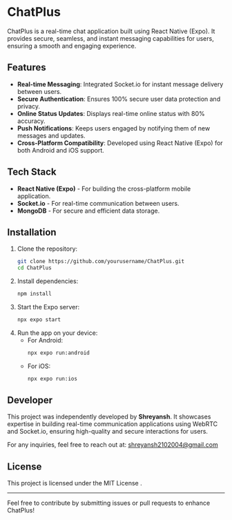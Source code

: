 # ChatPlus

ChatPlus is a real-time chat application built using React Native (Expo). It provides secure, seamless, and instant messaging capabilities for users, ensuring a smooth and engaging experience.

## Features

- **Real-time Messaging**: Integrated Socket.io for instant message delivery between users.
- **Secure Authentication**: Ensures 100% secure user data protection and privacy.
- **Online Status Updates**: Displays real-time online status with 80% accuracy.
- **Push Notifications**: Keeps users engaged by notifying them of new messages and updates.
- **Cross-Platform Compatibility**: Developed using React Native (Expo) for both Android and iOS support.

## Tech Stack

- **React Native (Expo)** - For building the cross-platform mobile application.
- **Socket.io** - For real-time communication between users.
- **MongoDB** - For secure and efficient data storage.

## Installation

1. Clone the repository:
   ```sh
   git clone https://github.com/yourusername/ChatPlus.git
   cd ChatPlus
   ```
2. Install dependencies:
   ```sh
   npm install
   ```
3. Start the Expo server:
   ```sh
   npx expo start
   ```
4. Run the app on your device:
   - For Android:
     ```sh
     npx expo run:android
     ```
   - For iOS:
     ```sh
     npx expo run:ios
     ```

## Developer

This project was independently developed by **Shreyansh**. It showcases expertise in building real-time communication applications using WebRTC and Socket.io, ensuring high-quality and secure interactions for users.

For any inquiries, feel free to reach out at: [shreyansh2102004@gmail.com](mailto:shreyansh2102004@gmail.com)

## License

This project is licensed under the MIT License .

---

Feel free to contribute by submitting issues or pull requests to enhance ChatPlus!
